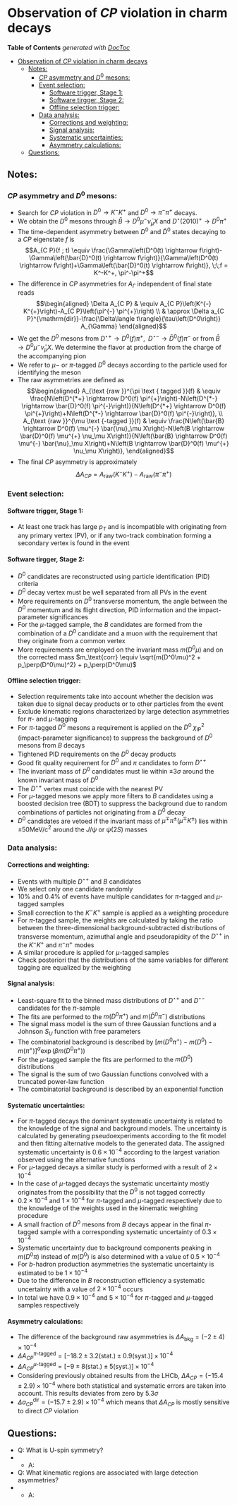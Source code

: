 # Observation of $CP$ violation in charm decays 

<!-- START doctoc generated TOC please keep comment here to allow auto update -->
<!-- DON'T EDIT THIS SECTION, INSTEAD RE-RUN doctoc TO UPDATE -->
**Table of Contents**  *generated with [DocToc](https://github.com/thlorenz/doctoc)*

- [Observation of $CP$ violation in charm decays](#observation-of-cp-violation-in-charm-decays)
  - [Notes:](#notes)
    - [$CP$ asymmetry and $D^0$ mesons:](#cp-asymmetry-and-d0-mesons)
    - [Event selection:](#event-selection)
      - [Software trigger, Stage 1:](#software-trigger-stage-1)
      - [Software tirgger, Stage 2:](#software-tirgger-stage-2)
      - [Offline selection trigger:](#offline-selection-trigger)
    - [Data analysis:](#data-analysis)
      - [Corrections and weighting:](#corrections-and-weighting)
      - [Signal analysis:](#signal-analysis)
      - [Systematic uncertainties:](#systematic-uncertainties)
      - [Asymmetry calculations:](#asymmetry-calculations)
  - [Questions:](#questions)

<!-- END doctoc generated TOC please keep comment here to allow auto update -->

## Notes:
### $CP$ asymmetry and $D^0$ mesons:

- Search for $CP$ violation in $D^0 \to K^-K^+$ and $D^0\to \pi^-\pi^+$ decays.
- We obtain the $D^0$ mesons through $\bar{B} \to D^0\mu^-\bar{\nu}_\mu X$ and $D^\star(2010)^+\to D^0\pi^+$
- The time-dependent asymmetry between $D^0$ and $\bar{D}^0$ states decaying to a $CP$ eigenstate $f$ is
$$A_{C P}(f ; t) \equiv \frac{\Gamma\left(D^0(t) \rightarrow f\right)-\Gamma\left(\bar{D}^0(t) \rightarrow f\right)}{\Gamma\left(D^0(t) \rightarrow f\right)+\Gamma\left(\bar{D}^0(t) \rightarrow f\right)}, \;\;f = K^-K^+, \pi^-\pi^+$$ 
- The difference in $CP$ asymmetries for $A_\Gamma$ independent of final state reads
$$\begin{aligned}
\Delta A_{C P} & \equiv A_{C P}\left(K^{-} K^{+}\right)-A_{C P}\left(\pi^{-} \pi^{+}\right) \\
& \approx \Delta a_{C P}^{\mathrm{dir}}-\frac{\Delta\langle t\rangle}{\tau\left(D^0\right)} A_{\Gamma}
\end{aligned}$$
- We get the $D^0$ mesons from $D^{\star+}\to D^0(f)\pi^+,\;\; D^{\star-}\to \bar{D}^0(f)\pi^-$ or from $\bar{B}\to D^0\mu^-\bar{\nu}_\mu X$. We determine the flavor at production from the charge of the accompanying pion
- We refer to $\mu-$ or $\pi$-tagged $D^0$ decays according to the particle used for identifying the meson
- The raw asymmetries are defined as 
$$\begin{aligned}
A_{\text {raw }}^{\pi \text { tagged }}(f) & \equiv \frac{N\left(D^{*+} \rightarrow D^0(f) \pi^{+}\right)-N\left(D^{*-} \rightarrow \bar{D}^0(f) \pi^{-}\right)}{N\left(D^{*+} \rightarrow D^0(f) \pi^{+}\right)+N\left(D^{*-} \rightarrow \bar{D}^0(f) \pi^{-}\right)}, \\
A_{\text {raw }}^{\mu \text {-tagged }}(f) & \equiv \frac{N\left(\bar{B} \rightarrow D^0(f) \mu^{-} \bar{\nu}_\mu X\right)-N\left(B \rightarrow \bar{D}^0(f) \mu^{+} \nu_\mu X\right)}{N\left(\bar{B} \rightarrow D^0(f) \mu^{-} \bar{\nu}_\mu X\right)+N\left(B \rightarrow \bar{D}^0(f) \mu^{+} \nu_\mu X\right)},
\end{aligned}$$
- The final $CP$ asymmetry is approximately 
$$\Delta A_{CP} = A_\text{raw}(K^-K^+) - A_\text{raw}(\pi^-\pi^+)$$

### Event selection:
#### Software trigger, Stage 1:

- At least one track has large $p_T$ and is incompatible with originating from any primary vertex (PV), or if any two-track combination forming a secondary vertex is found in the event

#### Software tirgger, Stage 2:

- $D^0$ candidates are reconstructed using particle identification (PID) criteria
- $D^0$ decay vertex must be well separated from all PVs in the event
- More requirements on $D^0$ transverse momentum, the angle between the $D^0$ momentum and its flight direction, PID information and the impact-parameter significances
- For the $\mu$-tagged sample, the $B$ candidates are formed from the combination of a $D^0$ candidate and a muon with the requirement that they originate from a common vertex
- More requirements are employed on the invariant mass $m(D^0\mu)$ and on the corrected mass $m_\text{corr} \equiv \sqrt{m(D^0\mu)^2 + p_\perp(D^0\mu)^2} + p_\perp(D^0\mu)$

#### Offline selection trigger:

- Selection requirements take into account whether the decision was taken due to signal decay products or to other particles from the event
- Exclude kinematic regions characterized by large detection asymmetries for $\pi$- and $\mu$-tagging 
- For $\pi$-tagged $D^0$ mesons a requirement is applied on the $D^0\; \chi^2_\text{IP}$ (impact-parameter significance) to suppress the background of $D^0$ mesons from $B$ decays
- Tightened PID requirements on the $D^0$ decay products
- Good fit quality requirement for $D^0$ and $\pi$ candidates to form $D^{\star+}$
- The invariant mass of $D^0$ candidates must lie within $\pm 3\sigma$ around the known invariant mass of $D^0$
- The $D^{\star+}$ vertex must coincide with the nearest PV
- For $\mu$-tagged mesons we apply more filters to $B$ candidates using a boosted decision tree (BDT) to suppress the background due to random combinations of particles not originating from a $D^0$ decay
- $D^0$ candidates are vetoed if the invariant mass of $\mu^\mp\pi^\pm(\mu^\mp K^\pm)$ lies within $\pm 50\text{MeV}/\text{c}^2$ around the $J/\psi$ or $\psi(2S)$ masses

### Data analysis:
#### Corrections and weighting:

- Events with multiple $D^{\star+}$ and $B$ candidates
- We select only one candidate randomly
- $10\%$ and $0.4\%$ of events have multiple candidates for $\pi$-tagged and $\mu$-tagged samples
- Small correction to the $K^-K^+$ sample is applied as a weighting procedure
- For $\pi$-tagged sample, the weights are calculated by taking the ratio between the three-dimensional background-subtracted distributions of transverse momentum, azimuthal angle and pseudorapidity of the $D^{\star+}$ in the $K^-K^+$ and $\pi^-\pi^+$ modes
- A similar procedure is applied for $\mu$-tagged samples
- Check posteriori that the distributions of the same variables for different tagging are equalized by the weighting

#### Signal analysis:

- Least-square fit to the binned mass distributions of $D^{\star+}$ and $D^{\star-}$ candidates for the $\pi$-sample
- The fits are performed to the $m(D^0\pi^+)$ and $m(\bar{D}^0\pi^-)$ distributions
- The signal mass model is the sum of three Gaussian functions and a Johnson $S_U$ function with free parameters
- The combinatorial background is described by $\left[m(D^0\pi^+) - m(D^0) - m(\pi^+)\right]^\alpha \exp(\beta m(D^0\pi^+))$
- For the $\mu$-tagged sample the fits are performed to the $m(D^0)$ distributions
- The signal is the sum of two Gaussian functions convolved with a truncated power-law function
- The combinatorial background is described by an exponential function

#### Systematic uncertainties:

- For $\pi$-tagged decays the dominant systematic uncertainty is related to the knowledge of the signal and background models. The uncertainty is calculated by generating pseudoexperiments according to the fit model and then fitting alternative models to the generated data. The assigned systematic uncertainty is $0.6\times 10^{-4}$ according to the largest variation observed using the alternative functions
- For $\mu$-tagged decays a similar study is performed with a result of $2\times 10^{-4}$
- In the case of $\mu$-tagged decays the systematic uncertainty mostly originates from the possibility that the $D^0$ is not tagged correctly
- $0.2\times 10^{-4}$ and $1\times 10^{-4}$ for $\pi$-tagged and $\mu$-tagged respectively due to the knowledge of the weights used in the kinematic weighting procedure
- A small fraction of $D^0$ mesons from $B$ decays appear in the final $\pi$-tagged sample with a corresponding systematic uncertainty of $0.3\times 10^{-4}$
- Systematic uncertainty due to background components peaking in $m(D^0\pi)$ instead of $m(D^0)$ is also determined with a value of $0.5\times 10^{-4}$
- For $b$-hadron production asymmetries the systematic uncertainty is estimated to be $1\times 10^{-4}$
- Due to the difference in $B$ reconstruction efficiency a systematic uncertainty with a value of $2\times 10^{-4}$ occurs
- In total we have $0.9\times 10^{-4}$ and $5\times 10^{-4}$ for $\pi$-tagged and $\mu$-tagged samples respectively

#### Asymmetry calculations:

- The difference of the background raw asymmetries is $\Delta A_\text{bkg} = (-2\pm 4)\times 10^{-4}$
- $\Delta A^{\pi\text{-tagged}}_{CP} = [-18.2\pm 3.2(\text{stat.})\pm 0.9(\text{syst.})]\times 10^{-4}$
- $\Delta A^{\mu\text{-tagged}}_{CP} = [-9\pm 8(\text{stat.})\pm 5(\text{syst.})]\times 10^{-4}$
- Considering previously obtained results from the LHCb, $\Delta A_{CP} = (-15.4\pm 2.9)\times 10^{-4}$ where both statistical and systematic errors are taken into account. This results deviates from zero by $5.3\sigma$
- $\Delta a^\text{dir}_{CP} = (-15.7\pm 2.9)\times 10^{-4}$ which means that $\Delta A_{CP}$ is mostly sensitive to direct $CP$ violation


## Questions:

- Q: What is U-spin symmetry?
- - A:
- Q: What kinematic regions are associated with large detection asymmetries?
- - A: